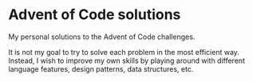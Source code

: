 # Advent of Code solutions
My personal solutions to the Advent of Code challenges.

It is not my goal to try to solve each problem in the most efficient way.
Instead, I wish to improve my own skills by playing around with different language features, design patterns, data structures, etc.
